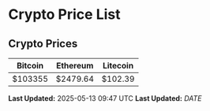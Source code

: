 # Crypto Price List

## Crypto Prices
| Bitcoin | Ethereum | Litecoin |
| ------- | -------- | -------- |
| $103355 | $2479.64 | $102.39 |
**Last Updated:** 2025-05-13 09:47 UTC
**Last Updated:** $DATE$
